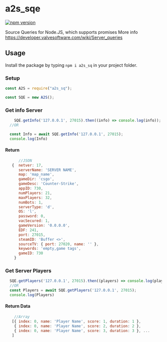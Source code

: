 # a2s_sqe

[![npm version](https://badge.fury.io/js/a2s_sq.svg)](https://badge.fury.io/js/a2s_sq)

Source Queries for Node.JS, which supports promises
More info https://developer.valvesoftware.com/wiki/Server_queries

## Usage

Install the package by typing `npm i a2s_sq` in your project folder.

### Setup

```javascript
const A2S = require("a2s_sq");

const SQE = new A2S();
```

### Get info Server

```javascript
    SQE.getInfo('127.0.0.1', 27015).then((info) => console.log(info));
  //OR

  const Info = await SQE.getInfo('127.0.0.1', 27015);
  console.log(Info)
```

#### Return

```javascript
      //JSON
   {  netver: 17,
      serverName: 'SERVER NAME',
      map: 'map_name',
      gameDir: 'csgo',
      gameDesc: 'Counter-Strike',
      appID: 730,
      numPlayers: 21,
      maxPlayers: 32,
      numBots: 1,
      serverType: 'd',
      OS: 'l',
      password: 0,
      vacSecured: 1,
      gameVersion: '0.0.0.0',
      EDF: 241,
      port: 27015,
      steamID: 'Buffer <>',
      sourceTV: { port: 27020, name: '' },
      keywords: 'empty,game tags',
      gameID: 730
    }
```


### Get Server Players

```javascript
  SQE.getPlayers('127.0.0.1', 27015).then((players) => console.log(players));
  //OR
  const Players = await SQE.getPlayers('127.0.0.1', 27015);
  console.log(Players)
```

#### Return Data

```javascript
    //Array
   [{ index: 0, name: 'Player Name', score: 1, duration: 1 },
    { index: 0, name: 'Player Name', score: 2, duration: 2 },
    { index: 0, name: 'Player Name', score: 3, duration: 3 }, ...
   ]
```
